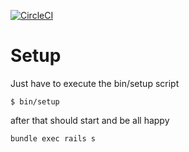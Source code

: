 
[![CircleCI](https://circleci.com/gh/newdark/recipe_puppy.svg?style=svg)](https://circleci.com/gh/newdark/recipe_puppy)

# Setup

Just have to execute the bin/setup script

```shell
$ bin/setup
```

after that should start and be all happy

```shell
bundle exec rails s
```
